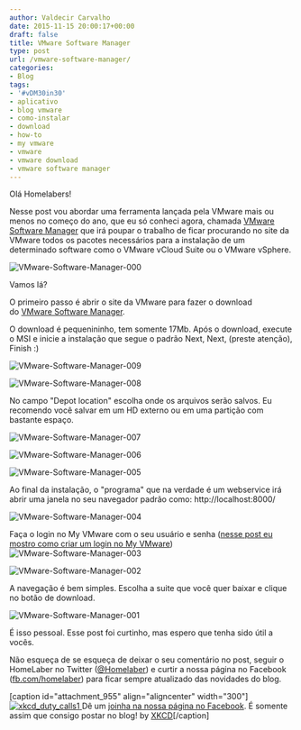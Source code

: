```yaml
---
author: Valdecir Carvalho
date: 2015-11-15 20:00:17+00:00
draft: false
title: VMware Software Manager
type: post
url: /vmware-software-manager/
categories:
- Blog
tags:
- '#vDM30in30'
- aplicativo
- blog vmware
- como-instalar
- download
- how-to
- my vmware
- vmware
- vmware download
- vmware software manager
---
```


Olá Homelabers!

Nesse post vou abordar uma ferramenta lançada pela VMware mais ou menos no começo do ano, que eu só conheci agora, chamada [VMware Software Manager](https://my.vmware.com/web/vmware/info/slug/datacenter_cloud_infrastructure/vmware_software_manager/1_0) que irá poupar o trabalho de ficar procurando no site da VMware todos os pacotes necessários para a instalação de um determinado software como o VMware vCloud Suite ou o VMware vSphere.

![VMware-Software-Manager-000](/imagens/2015/11/VMware-Software-Manager-000.png)
<!-- more -->

Vamos lá?

O primeiro passo é abrir o site da VMware para fazer o download do [VMware Software Manager](https://my.vmware.com/web/vmware/info/slug/datacenter_cloud_infrastructure/vmware_software_manager/1_0).

O download é pequenininho, tem somente 17Mb. Após o download, execute o MSI e inicie a instalação que segue o padrão Next, Next, (preste atenção), Finish :)

![VMware-Software-Manager-009](/imagens/2015/11/VMware-Software-Manager-009.png)


![VMware-Software-Manager-008](/imagens/2015/11/VMware-Software-Manager-008.png)


No campo "Depot location" escolha onde os arquivos serão salvos. Eu recomendo você salvar em um HD externo ou em uma partição com bastante espaço.

![VMware-Software-Manager-007](/imagens/2015/11/VMware-Software-Manager-007.png)


![VMware-Software-Manager-006](/imagens/2015/11/VMware-Software-Manager-006.png)


![VMware-Software-Manager-005](/imagens/2015/11/VMware-Software-Manager-005.png)


Ao final da instalação, o "programa" que na verdade é um webservice irá abrir uma janela no seu navegador padrão como: http://localhost:8000/

![VMware-Software-Manager-004](/imagens/2015/11/VMware-Software-Manager-004.png)


Faça o login no My VMware com o seu usuário e senha ([nesse post eu mostro como criar um login no My VMware](http://homelaber.com.br/vmware-homelab-parte-1-preparativos/))![VMware-Software-Manager-003](/imagens/2015/11/VMware-Software-Manager-003.png)


![VMware-Software-Manager-002](/imagens/2015/11/VMware-Software-Manager-002.png)


A navegação é bem simples. Escolha a suite que você quer baixar e clique no botão de download.

![VMware-Software-Manager-001](/imagens/2015/11/VMware-Software-Manager-001.png)


É isso pessoal. Esse post foi curtinho, mas espero que tenha sido útil a vocês.

Não esqueça de se esqueça de deixar o seu comentário no post, seguir o HomeLaber no Twitter ([@Homelaber](https://twitter.com/homelaber)) e curtir a nossa página no Facebook ([fb.com/homelaber](http://fb.com/homelaber)) para ficar sempre atualizado das novidades do blog.

[caption id="attachment_955" align="aligncenter" width="300"][![xkcd_duty_calls1](/imagens/2015/11/xkcd_duty_calls1.png)
](https://xkcd.com/386/) Dê um [joinha na nossa página no Facebook](https://www.facebook.com/homelaber). É somente assim que consigo postar no blog! by [XKCD](http://xkcd.com/)[/caption]
